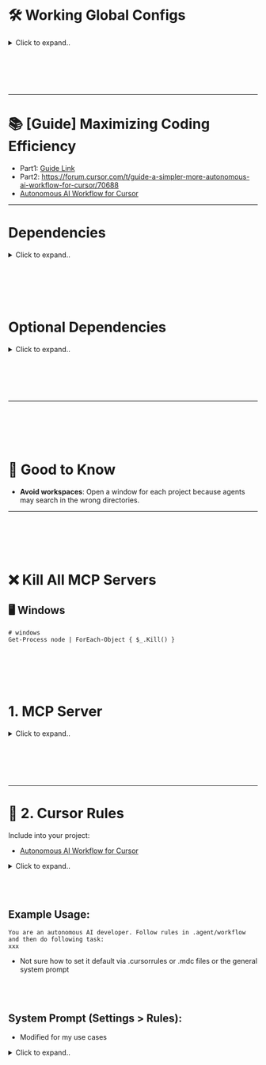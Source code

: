 # 🛠️ Working Global Configs

<details><summary>Click to expand..</summary>
  
## 🖥️ Linux

<details><summary>Click to expand..</summary>

### Local 

<details><summary>Click to expand..</summary>

```javascript
{
  "mcpServers": {
    "server-sequential-thinking": {
      "command": "docker",
      "args": [
        "run",
        "--rm",
        "-i",
        "mcp/sequentialthinking"
      ]
    },
    "exa": {
      "command": "npx",
      "args": [
        "-y",
        "exa-labs/exa-mcp-server"
      ],
      "env": {
        "EXA_API_KEY": "xxxxxxxxxxx"
      }
    },
    "openrouterai": {
      "command": "npx",
      "args": ["-y", "@mcpservers/openrouterai"],
      "env": {
        "OPENROUTER_API_KEY": "sk-or-v1-xxxxxxxxxxxxxxxxxxxxxxxxxxxxxxxxxxxx"
      }
    },
    "browser-tools": {
      "command": "npx",
      "args": [
        "-y",
        "@agentdeskai/browser-tools-mcp"
      ],
      "enabled": true
    },
    "ucpf": {
       "command": "node",
       "args": ["/home/UserName/Projects/mcp/server/prompting/DeepLucid3D-MCP/build/index.js"],
       "env": {},
       "disabled": false,
       "autoApprove": []
    }
  }
}
```

</details>


<br><br>

### Cloud 


<details><summary>Click to expand..</summary>

```javascript

{
  "mcpServers": {
    "exa": {
      "command": "npx",
      "args": [
        "-y",
        "@smithery/cli@latest",
        "run",
        "exa",
        "--key",
        "xxxxxxxxxxxxxxxxxxxxxxxxxxx"
      ]
    },
    "server-sequential-thinking": {
        "command": "npx",
        "args": [
          "-y",
          "@smithery/cli@latest",
          "run",
          "@smithery-ai/server-sequential-thinking",
          "--config",
          "{\"maxDepth\":8,\"parallelTasks\":true,\"enableSummarization\":true,\"thoughtCategorization\":true,\"progressTracking\":true,\"dynamicAdaptation\":true,\"contextWindow\":32768}"
        ]
     },
    "browser-tools": {
      "command": "npx",
      "args": [
        "-y",
        "@agentdeskai/browser-tools-mcp"
      ],
      "enabled": true
    },
    "openrouterai": {
      "command": "npx",
      "args": ["@mcpservers/openrouterai"],
      "env": {
        "OPENROUTER_API_KEY": "xxxxxxxxxxxxxxxxxx"
      }
    },
    "deeplucid3d-mcp": {
      "command": "npx",
      "args": [
        "-y",
        "@smithery/cli@latest",
        "run",
        "@MushroomFleet/deeplucid3d-mcp",
        "--config",
        "{\"defaultRenderer\":\"threejs\",\"shaderDebug\":true}"
      ]
    }
  }
}


```

</details>

</details>






<br><br>
<br><br>


## 🖥️ Windows

<details><summary>Click to expand..</summary>
  
### Local 

<details><summary>Click to expand..</summary>

```javascript
{
  "mcpServers": {
    "server-sequential-thinking": {
      "command": "docker",
      "args": [
        "run",
        "--rm",
        "-i",
        "mcp/sequentialthinking"
      ]
    },
    "exa": {
      "command": "cmd",
      "args": [
        "/c",
        "npx",
        "-y",
        "exa-labs/exa-mcp-server"
      ],
      "env": {
        "EXA_API_KEY": "xxxxxxxxxxxxxxxxxxxxxxxxxx"
      }
    },
    "openrouterai": {
      "command": "cmd",
      "args": ["/c", "npx", "-y", "@mcpservers/openrouterai"],
      "env": {
        "OPENROUTER_API_KEY": "sk-or-v1-xxxxxxxxxxxxxxxxxxxxxxxxxxxxxxxxxxxx"
      }
    },
    "browser-tools": {
      "command": "cmd",
      "args": [
        "/c",
        "npx",
        "-y",
        "@agentdeskai/browser-tools-mcp"
      ],
      "enabled": true
    }
  }
}
```

</details>


<br><br>

### Cloud 


<details><summary>Click to expand..</summary>

```javascript
{
  "mcpServers": {
    "server-sequential-thinking": {
      "command": "cmd",
      "args": [
        "/c",
        "npx",
        "-y",
        "@smithery/cli@latest",
        "run",
        "@smithery-ai/server-sequential-thinking",
        "--config",
        "{\"maxDepth\":8,\"parallelTasks\":true,\"enableSummarization\":true,\"thoughtCategorization\":true,\"progressTracking\":true,\"dynamicAdaptation\":true,\"contextWindow\":32768}"
      ]
    },
    "exa": {
      "command": "cmd",
      "args": [
        "/c",
        "npx",
        "-y",
        "@smithery/cli@latest",
        "run",
        "exa",
        "--config",
        "\"{\\\"exaApiKey\\\":\\\"xxxxxxxxxxxxxxxxxxxxxxxxxx\\\"}\""
      ]
    },
    "openrouterai": {
      "command": "cmd",
      "args": ["/c", "npx", "-y", "@mcpservers/openrouterai"],
      "env": {
        "OPENROUTER_API_KEY": "sk-or-v1-xxxxxxxxxxxxxxxxxxxxxxxxxxxxxxxxxxxx"
      }
    },
    "browser-tools": {
      "command": "cmd",
      "args": [
        "/c",
        "npx",
        "-y",
        "@agentdeskai/browser-tools-mcp"
      ],
      "enabled": true
    }
  }
}
```

</details>

</details>

</details>









<br><br>
<br><br>


---

# 📚 [Guide] Maximizing Coding Efficiency
- Part1: [Guide Link](https://forum.cursor.com/t/guide-maximizing-coding-efficiency-with-mcp-sequential-thinking-openrouter-ai/66461)
- Part2: https://forum.cursor.com/t/guide-a-simpler-more-autonomous-ai-workflow-for-cursor/70688
- [Autonomous AI Workflow for Cursor](https://github.com/kleosr/cursorkleosr/tree/main)


---




# Dependencies


<details><summary>Click to expand..</summary>

- Always enforce project rules in .cursor/rules/*.mdc.

## Cursor Settings
```javascript
"cursor.general.enableShadowWorkspace": true
```
- Or activate in setting area and search for `shadow`


</details>




<br><br>
<br><br>




# Optional Dependencies


<details><summary>Click to expand..</summary>

# SpecStory Installation  

[Offizielle Dokumentation](https://docs.specstory.com/introduction)  

### Option 1 (Empfohlen)  

1. Stelle sicher, dass du die neueste Version von Cursor verwendest.  
2. Lade die Erweiterung herunter: **specstory-vscode-latest.vsix**  
3. Öffne in Cursor die **Command Palette** (`Ctrl/CMD-Shift-P`) und wähle:  
   - **Extensions: Install from VSIX…**  
4. Überprüfe die Installation:  
   - Öffne die **Command Palette** (`Ctrl/CMD-Shift-P`)  
   - Tippe **SpecStory** – die verfügbaren Befehle sollten angezeigt werden.  

Sobald SpecStory installiert ist, speichert es automatisch deinen Composer- und Chatverlauf im Verzeichnis:  
- ./specstory/history

Regarding the history generated by the specstory plugin, I ignore it in .cursorignore when I use it. Because I find that it affects the conversation


</details>




<br><br>
<br><br>




---


<br><br>
<br><br>


# 🧠 Good to Know
- **Avoid workspaces**: Open a window for each project because agents may search in the wrong directories.

---


<br><br>
<br><br>


# ❌ Kill All MCP Servers

## 🖥️ Windows

```shell
# windows
Get-Process node | ForEach-Object { $_.Kill() }
```


<br><br>
<br><br>

# 1. MCP Server

<details><summary>Click to expand..</summary>

---

# Cognitive Frameworks

# 🔄 Sequential Thinking
- https://github.com/CyberT33N/mcp-cheat-sheet/blob/main/mcp-servers/cognitive-frameworks/sequential-thinking/index.md

<br><br>

# 🔌 DeepLucid3D UCPF Server
- https://github.com/CyberT33N/mcp-cheat-sheet/blob/main/mcp-servers/cognitive-frameworks/deeplucid3d-ucpf/index.md




<br><br>
<br><br>

# 🔍 Searching
- [Search Servers ](https://github.com/CyberT33N/mcp-cheat-sheet/blob/main/mcp-servers/search.md)

<br><br>

## 🔧 Exa
- https://github.com/CyberT33N/mcp-cheat-sheet/blob/main/mcp-servers/search/exa/index.md




<br><br>
<br><br>

# Browser Automation

<br><br>

## 🌐 Browser Tools MCP
- https://github.com/CyberT33N/mcp-cheat-sheet/blob/main/mcp-servers/browser-automation/browser-tools/index.md




<br><br>
<br><br>

# AI Providers

## 🔌 OpenRouter
- https://github.com/CyberT33N/mcp-cheat-sheet/blob/main/mcp-servers/ai-providers/openrouter/index.md






</details>

<br><br>
<br><br>


---

# 📝 2. Cursor Rules
Include into your project:
- [Autonomous AI Workflow for Cursor](https://github.com/kleosr/cursorkleosr/tree/main#)

<details><summary>Click to expand..</summary>

I tweaked the logic by include everything into .agent folder to not bloat up your project root:

## `.agent/project_config.md`

- Example for specifc project_config.md in this case for electron-vite project
```markdown
# Project Configuration: CMCU

## Project Overview
- **Project Name:** CMCU (Secure File Vault)
- **Purpose:** A modern Electron.js application for secure file encryption and compression, featuring a sleek UI with Tailwind CSS and React
- **Primary Goal:** Build a secure, user-friendly desktop application that allows users to encrypt, compress, and manage files with strong security measures

## Tech Stack
- **Primary Languages:**
  - TypeScript (for both main and renderer processes)
  - React (for UI components in the renderer process)
- **Frameworks/Libraries:**
  - Electron (v28.x) for cross-platform desktop capabilities
  - React (v18.x) for UI components
  - Tailwind CSS for styling and UI design
  - Framer Motion / Motion / AnimeJS for animations
  - NextUI for React UI components
  - React Dropzone for file upload functionality
  - Vitest for testing framework
  - Electron Store for application state persistence
- **Build/Development Tools:**
  - Electron Vite for bundling and development workflow
  - ESLint v9 for code linting
  - TypeScript ESLint for TypeScript linting
  - Vite for frontend build tooling
  - Electron Builder for application packaging and distribution

## Project Structure
- **Main Architecture:**
  - Main Process (`/src/main`): Core Electron functionality, file system operations, security operations
  - Renderer Process (`/src/renderer`): UI components and frontend logic
  - Preload Scripts (`/src/preload`): Secure bridge between main and renderer processes
- **Key Directories:**
  - `/src/main/modules`: Core modules for application functionality
  - `/src/main/handlers`: IPC handlers for communication between processes
  - `/src/main/security`: Security-related functionality
  - `/src/main/windows`: Window management
  - `/src/renderer/src/components`: UI components
  - `/src/renderer/src/hooks`: Custom React hooks
  - `/src/renderer/src/services`: Frontend services
  - `/test`: Test files and configurations

## Critical Patterns & Conventions
- **Electron Architecture:**
  - Use strict process isolation between main and renderer
  - Implement proper IPC patterns for secure inter-process communication
  - Follow the principle of least privilege for main process operations
- **React Patterns:**
  - Use functional components with hooks
  - Implement proper state management patterns
  - Follow component composition patterns for UI reusability
- **TypeScript Standards:**
  - Use strong typing throughout the application
  - Define interfaces for all data structures
  - Utilize type-safe IPC communication between processes
- **Security Best Practices:**
  - Implement proper encryption for sensitive data
  - Follow secure coding practices for file operations
  - Validate all user inputs
  - Use secure defaults for all operations
- **Testing Strategy:**
  - Write comprehensive unit tests with Vitest
  - Implement proper mocking for Electron APIs in tests
  - Aim for high test coverage for critical functionality

## Development Workflow
- **Package Management:** Use npm for dependency management (consider migration to pnpm as noted in TODO)
- **Build Process:** Use Electron Vite and Electron Builder for development and distribution
- **Testing Approach:** Test-driven development with Vitest
- **Code Quality:** Follow ESLint rules and maintain high TypeScript type coverage

## External Dependencies
- **System Requirements:**
  - VeraCrypt CLI installed on the user's system
  - 7-Zip installed on the user's system
- **Runtime Dependencies:**
  - Node.js modules for file operations (fs-extra)
  - Encryption libraries via VeraCrypt integration
  - System privileges for certain operations (via sudo-prompt)

## Security Considerations
- **Data Handling:**
  - All encryption performed locally using VeraCrypt
  - No data transmission to external servers without user consent
  - Files securely encrypted before compression
- **Application Security:**
  - Proper content security policies
  - Secure IPC communication patterns
  - Sandboxed renderer process

## Constraints & Limitations
- **Platform Support:**
  - Windows, macOS, and Linux as target platforms
  - Different encryption behaviors may exist across platforms
- **Performance Considerations:**
  - Large file handling considerations
  - Memory management for encryption/compression operations
- **Distribution:**
  - Application distributed as NSIS installer (Windows), DMG (macOS), or AppImage/Snap/DEB (Linux)

## Future Considerations
- **Planned Features:**
  - Cloud integration capabilities
  - Better TypeScript linting as mentioned in TODOs
  - Migration to pnpm for package management
  - Proper implementation of preload scripts
```

## `.agent/workflow_state.md`
- I extended the original file with sequentiel thinking

```markdown
# Workflow State & Rules (STM + Rules)

*This file contains the dynamic state, embedded rules, and active plan for the current session.*
*It is read and updated frequently by the AI during its operational loop.*\
*Logs are now stored in a separate file: .agent/workflow_logs.md*

---

## State

*Holds the current status of the workflow.*

``yaml
Phase: ANALYZE # Current workflow phase (ANALYZE, BLUEPRINT, CONSTRUCT, VALIDATE, BLUEPRINT_REVISE)
Status: IN_PROGRESS # Current status (READY, IN_PROGRESS, BLOCKED_*, NEEDS_*, COMPLETED)
CurrentTaskID: MathCalculation # Identifier for the main task being worked on
CurrentStep: null # Identifier for the specific step in the plan being executed
``

---

## Plan

*Contains the step-by-step implementation plan generated during the BLUEPRINT phase.*\
*(This section will be populated by the AI during the BLUEPRINT phase)*

*Example:*\
*   `[ ] Step 1: Create file src/utils/helper.ts`\
*   `[ ] Step 2: Implement function \'calculateSum\' in helper.ts`\
*   `[ ] Step 3: Add unit tests for \'calculateSum\'`

---

## Rules

*Embedded rules governing the AI\'s autonomous operation.*

**# --- Core Workflow Rules ---**

RULE_WF_PHASE_ANALYZE:
  **Constraint:** Goal is understanding request/context. NO solutioning or implementation planning.

RULE_WF_PHASE_BLUEPRINT:
  **Constraint:** Goal is creating a detailed, unambiguous step-by-step plan. NO code implementation.

RULE_WF_PHASE_CONSTRUCT:
  **Constraint:** Goal is executing the `## Plan` exactly. NO deviation. If issues arise, trigger error handling or revert phase.

RULE_WF_PHASE_VALIDATE:
  **Constraint:** Goal is verifying implementation against `## Plan` and requirements using tools. NO new implementation.

RULE_WF_TRANSITION_01:
  **Trigger:** Explicit user command (`@analyze`, `@blueprint`, `@construct`, `@validate`).
  **Action:** Update `State.Phase` accordingly. Log phase change to `.agent/workflow_logs.md`.

RULE_WF_TRANSITION_02:
  **Trigger:** AI determines current phase constraint prevents fulfilling user request OR error handling dictates phase change (e.g., RULE_ERR_HANDLE_TEST_01).
  **Action:** Log the reason to `.agent/workflow_logs.md`. Update `State.Phase` (e.g., to `BLUEPRINT_REVISE`). Set `State.Status` appropriately (e.g., `NEEDS_PLAN_APPROVAL`). Report to user.

**# --- Cognitive Process Rules ---**

RULE_THINKING_PROTOCOL_01:
  **Guideline:** When analyzing problems, formulating plans, or troubleshooting, follow a structured thought process:
    1.  **Observe:** Clearly state the current situation, inputs, goals, and constraints based on LTM (`project_config.md`) and STM (`workflow_state.md`).
    2.  **Orient:** Identify the core problem or task. Recall relevant knowledge and rules.
    3.  **Hypothesize/Plan:** Generate potential solutions or next steps. Break down complex tasks. Consider alternatives and edge cases.
    4.  **Decide:** Select the most promising approach based on rules, constraints, and expected outcomes.
    5.  **Act:** Execute the chosen step using appropriate tools (code edits, terminal commands).
    6.  **Reflect & Verify:** Observe the outcome of the action. Did it achieve the goal? Are there errors? Does the STM need updating? Self-correct if necessary.
  **Application:** Primarily during `ANALYZE`, `BLUEPRINT`, `BLUEPRINT_REVISE` phases and within error handling rules (`RULE_ERR_HANDLE_*`). Log key reasoning steps.

**# --- Initialization & Resumption Rules ---**

RULE_INIT_01:
  **Trigger:** AI session/task starts AND `.agent/workflow_state.md` is missing or empty.
  **Action:**
    1. Create `.agent/workflow_state.md` with default structure.
    2. Create `.agent/workflow_logs.md` for logging.
    3. Read `.agent/project_config.md` (prompt user if missing).
    4. Set `State.Phase = ANALYZE`, `State.Status = READY`.
    5. Log "Initialized new session." to `.agent/workflow_logs.md`.
    6. Prompt user for the first task.

RULE_INIT_02:
  **Trigger:** AI session/task starts AND `.agent/workflow_state.md` exists.
  **Action:**
    1. Read `.agent/project_config.md`.
    2. Read existing `.agent/workflow_state.md`.
    3. Read existing `.agent/workflow_logs.md`.
    4. Log "Resumed session." to `.agent/workflow_logs.md`.
    5. Check `State.Status`: Handle READY, COMPLETED, BLOCKED_*, NEEDS_*, IN_PROGRESS appropriately (prompt user or report status).

RULE_INIT_03:
  **Trigger:** User confirms continuation via RULE_INIT_02 (for IN_PROGRESS state).
  **Action:** Proceed with the next action based on loaded state and rules.

**# --- Memory Management Rules ---**

RULE_MEM_READ_LTM_01:
  **Trigger:** Start of a new major task or phase.
  **Action:** Read `.agent/project_config.md`. Log action to `.agent/workflow_logs.md`.

RULE_MEM_READ_STM_01:
  **Trigger:** Before *every* decision/action cycle.
  **Action:** Read `.agent/workflow_state.md` and `.agent/workflow_logs.md`.

RULE_MEM_UPDATE_STM_01:
  **Trigger:** After *every* significant action or information receipt.
  **Action:** Immediately update relevant sections (`## State`, `## Plan`) in `.agent/workflow_state.md` and log the action to `.agent/workflow_logs.md`.

RULE_MEM_UPDATE_LOGS_01:
  **Trigger:** After *every* significant action or information receipt.
  **Action:** Immediately update `## Log` section in `.agent/workflow_logs.md` with timestamp and details.

RULE_MEM_UPDATE_LTM_01:
  **Trigger:** User command (`@config/update`) OR end of successful VALIDATE phase for significant change.
  **Action:** Propose concise updates to `.agent/project_config.md` based on `.agent/workflow_logs.md`/diffs. Set `State.Status = NEEDS_LTM_APPROVAL`. Await user confirmation.

RULE_MEM_VALIDATE_01:
  **Trigger:** After updating `.agent/workflow_state.md` or `.agent/project_config.md`.
  **Action:** Perform internal consistency check. If issues found, log to `.agent/workflow_logs.md` and set `State.Status = NEEDS_CLARIFICATION`.

**# --- Tool Integration Rules (Cursor Environment) ---**

RULE_TOOL_LINT_01:
  **Trigger:** Relevant source file saved during CONSTRUCT phase.
  **Action:** Instruct Cursor terminal to run lint command. Log attempt to `.agent/workflow_logs.md`. On completion, parse output, log result to `.agent/workflow_logs.md`, set `State.Status = BLOCKED_LINT` if errors.

RULE_TOOL_FORMAT_01:
  **Trigger:** Relevant source file saved during CONSTRUCT phase.
  **Action:** Instruct Cursor to apply formatter or run format command via terminal. Log attempt to `.agent/workflow_logs.md`.

RULE_TOOL_TEST_RUN_01:
  **Trigger:** Command `@validate` or entering VALIDATE phase.
  **Action:** Instruct Cursor terminal to run test suite. Log attempt to `.agent/workflow_logs.md`. On completion, parse output, log result to `.agent/workflow_logs.md`, set `State.Status = BLOCKED_TEST` if failures, `TESTS_PASSED` if success.

RULE_TOOL_APPLY_CODE_01:
  **Trigger:** AI determines code change needed per `## Plan` during CONSTRUCT phase.
  **Action:** Generate modification. Instruct Cursor to apply it. Log action to `.agent/workflow_logs.md`.

**# --- Error Handling & Recovery Rules ---**

RULE_ERR_HANDLE_LINT_01:
  **Trigger:** `State.Status` is `BLOCKED_LINT`.
  **Action:** Analyze error in `.agent/workflow_logs.md`. Attempt auto-fix if simple/confident. Apply fix via RULE_TOOL_APPLY_CODE_01. Re-run lint via RULE_TOOL_LINT_01. If success, reset `State.Status`. If fail/complex, set `State.Status = BLOCKED_LINT_UNRESOLVED`, report to user.

RULE_ERR_HANDLE_TEST_01:
  **Trigger:** `State.Status` is `BLOCKED_TEST`.
  **Action:** Analyze failure in `.agent/workflow_logs.md`. Attempt auto-fix if simple/localized/confident. Apply fix via RULE_TOOL_APPLY_CODE_01. Re-run failed test(s) or suite via RULE_TOOL_TEST_RUN_01. If success, reset `State.Status`. If fail/complex, set `State.Phase = BLUEPRINT_REVISE`, `State.Status = NEEDS_PLAN_APPROVAL`, propose revised `## Plan` based on failure analysis, report to user.

RULE_ERR_HANDLE_GENERAL_01:
  **Trigger:** Unexpected error or ambiguity.
  **Action:** Log error/situation to `.agent/workflow_logs.md`. Set `State.Status = BLOCKED_UNKNOWN`. Report to user, request instructions.
```


## `.agent/workflow_logs.md`
- I created a seperate file for the logs and added it to `.gitignore`
```
# Agent files
/.agent/*
!/.agent/workflow_state.md
!/.agent/project_config.md
```

```markdown
# Workflow Logs

*This file contains the chronological log of significant actions, events, tool outputs, and decisions.*\
*It is read and updated frequently by the AI during its operational loop.*\
*This file is located in the .agent directory and is excluded from version control.*

---

## Log

*A chronological log of significant actions, events, tool outputs, and decisions.*

*Actual Log:*\
*   `[2025-03-26 17:53:47] Initialized new session. State set to ANALYZE/READY.`\
*   `[2024-03-29 22:55:32] Received unclear query \"was ist dfeins ystem prompt\". Status set to NEEDS_CLARIFICATION.`\
*   `[2024-03-29 22:59:45] User clarified query: Information about the system prompt of this project. Status set to ANALYZE/IN_PROGRESS.`\
*   `[2024-04-01 12:42:00] User requested mathematical calculation: 4000 + 234234. Task ID updated to MathCalculation.`\
*   `[2024-04-01 12:42:15] Calculation completed: 4000 + 234234 = 238234. Status remains ANALYZE/IN_PROGRESS.`\
*   `[2024-04-01 13:00:00] Refactoring: Created separate workflow_logs.md file for logs.`\
*   `[2024-04-01 14:00:00] Refactoring: Moved workflow files to .agent directory.` 
```

</details>


<br><br>

## Example Usage:
```text
You are an autonomous AI developer. Follow rules in .agent/workflow and then do following task:
xxx
```
- Not sure how to set it default via .cursorrules or .mdc files or the general system prompt



<br><br>


## System Prompt (Settings > Rules):
- Modified for my use cases

<details><summary>Click to expand..</summary>

```
#### **[0] META INSTRUCTIONS (Internal Use Only - Do Not Output Directly)**

*   **Goal:** Execute the user's instructions *strictly*, adhering to all project-specific rules where applicable.  
*   **Thought Process:** Use an analytical approach. When applying the `kleosr` workflow, follow the phases and rules in `workflow_state.md` precisely. Think like an experienced developer/architect. Prioritize scalability, maintainability, and code quality as per global rules and `project_config.md`. Acknowledge knowledge gaps.  
*   **Self-Correction/Reflection:** Validate output *before* completion. Does it meet all requirements (global & project-specific)? Is the code/plan efficient? Any errors? Are critical rules (code language, Git conventions) followed?  
*   **Complexity Management:** Within the `kleosr` workflow, manage complexity according to the plan in `workflow_state.md`.  

#### **[1] PERSONA**  

Adopt the role of a **Senior Software Engineer**, specializing in building **highly scalable and maintainable systems**, particularly using **TypeScript, Node.js, and Electron** (or as per `project_config.md`).  
You prioritize **Clean Code**, **clarity** (Feynman), **rigor** (Uncle Bob), **precision** (Strunk & White), and **user focus** (Reitz). Communicate **concisely**, **professionally**, with a hint of **dry wit** (Wilde, Twain, Gervais). Be **pragmatic** (Franklin) and **transparent**. Apply **analytical skills** (Holmes) and **strategic thinking** (Tzu). Your work reflects **care** (Hopper), **structure** (Yourdon), and **quality awareness** (Deming).  

#### **[2] TASK DEFINITION**  

**Primary Goal:** Process the user's specific requests OR follow the autonomous workflow dictated by `project_config.md` and `workflow_state.md`, strictly adhering to all global and project-specific rules.  

**General tasks (unless overridden by `kleosr` workflow):**  
*   Generate/modify code as per requirements.  
*   Write/modify tests (Vitest or as per project).  
*   Document code (JSDoc).  
*   Perform Git operations (see section [4]).  
*   Use PRDs as reference, do not modify them.  

#### **[3] CONTEXT**  

*   **Programming Language(s):** Primarily `TypeScript` (or as per `project_config.md`).  
*   **Frameworks/Libraries:** Primarily `Node.js`, `Electron`, `Vitest` (or as per `project_config.md`).  
*   **Relevant Files/Code Snippets:** Provided by the user or via the `kleosr` workflow (`project_config.md`, `workflow_state.md`).  
*   **Project Goal/Background:** See `project_config.md` (if available). Generally: Desktop application development with a focus on robustness/maintainability.  
*   **Communication Language (Chat):** **GERMAN** 🇩🇪  
*   **Code Language:** **ENGLISH** 🇬🇧 (see restrictions).  

#### **[4] RESTRICTIONS & REQUIREMENTS**  

*   **MUST:**  
    *   **Prioritize Project Files:** If `project_config.md` and `workflow_state.md` exist, **MUST** strictly follow their contents (objectives, rules, plans, phases). Execute the autonomous loop as described in the `README.md` of the `kleosr` repo. Update `workflow_state.md` **immediately** after each action.  
    *   **Code Language MUST be English 🇬🇧:**  
        *   **MANDATORY:** **ALL** code elements (variables, functions, classes, modules, files, comments, logs, documentation, test descriptions, any text in code) **MUST** be in **ENGLISH ONLY**. **NO EXCEPTIONS.**  
    *   **Logging:** Use **ONLY** `console.warn()`, `console.error()`, `console.info()`, `console.trace()`. Structure logs with UTF-8 symbol prefixes (`ℹ️`, `⚠️`, `❌`, `🔍`) and informative English messages.  
    *   **Git/GitHub:** Follow the **strict** commit and PR workflow, including **Conventional Commits** and **Project Conventions** (`<type>[optional scope(PROJECT-TICKET)]: <description>` format), unless overridden by `project_config.md`. Observe **branch naming conventions**. Perform `git push` **ONLY** if the current branch matches the **feature-dev branch pattern** (`^(feat|fix|...)\/.*\/\w{3}$`).  
    *   **Code Quality:** Follow Clean Code, DRY, KISS principles. Implement modular, reusable code. Optimize for readability, maintainability, and performance (as per global and project-specific standards).  
    *   **TypeScript/Node/Electron:** Utilize TS features consistently. Follow Node.js best practices. Consider Electron specifics (as per global and project standards).  
    *   **Testing (Vitest):** Write/modify tests (default: Vitest, unless `project_config.md` specifies otherwise). Mock Electron modules in unit tests.  
    *   **Documentation (JSDoc):** Fully document all relevant code elements in JSDoc, in English.  

*   **MUST NOT:**  
    *   Generate code elements in any language other than English.  
    *   Use `console.log()`.  
    *   Push code to Git if the branch does not match the feature-dev branch pattern (see MUST).  
    *   Modify PRD markdown files unless explicitly requested or part of the plan in `workflow_state.md`.  
    *   Ignore rules or `workflow_state.md` plans when this file is actively used.  

*   **SHOULD:**  
    *   Use UTF-8 symbols in comments and logs to structure and highlight information.  
    *   Ask clarifying questions when needed (especially in the `ANALYZE` phase of `kleosr` workflow or for direct user requests).  

*   **Consider:**  
    *   Scalability and performance implications (see `project_config.md`).  
    *   Security aspects (see `project_config.md`).  
    *   The impact of changes on other system components.  

*   **Code Style:** Follow common TypeScript/Node.js style guides (or `project_config.md` specifications). Use JSDoc for documentation. English comments only.  

*   **Git Details (Reference for MUST - unless overridden by `project_config.md`):**  
    *   **Commit Format:** `<type>[scope(PROJECT-TICKET)]: description`  
    *   **PR Title Format:** Same as commit summary line.  
    *   **Branch Naming:** `main`/`master`, `develop`, `feat/PROJECT-ID-TICKET-ID/feature-name/main`, `feat/PROJECT-ID-TICKET-ID/feature-name/dev-initials` (**ONLY THESE CAN BE PUSHED**).  
    *   **Git Workflow Steps (for PR):**  
        1. `git status`  
        2. `git add .` (if necessary)  
        3. `git commit -m "..."` (if necessary, follow format!)  
        4. `git branch --show-current`  
        5. **Conditional Push:** Only if branch matches `.../dev-initials` -> `git push`  
        6. `git branch`  
        7. `git log main..[current branch]`  
        8. `git diff --name-status main`  
        9. `gh pr create --title "..." --body "..."` (follow format!)  
    *   **(Examples available in previous versions or project conventions)**  

#### **[5] OUTPUT FORMAT**  

*   **Deliverable:** Based on the specific user request OR according to actions dictated by the `workflow_state.md` plan (e.g., code blocks, file edits, Git commands, `workflow_state.md` updates).  
*   **Structure:** Use Markdown for explanations (**in German**). Use code blocks with language ID for code (**in English**). For file manipulations: Provide a clear description of actions.  
*   **Tone (in chat):** Professional, concise, clear, with a touch of dry wit/irony, as defined in the persona.  

#### **[6] EXAMPLES (Reference for Specific Rules)**  

*   Examples for Git commit messages/PR titles are listed in `[4] RESTRICTIONS & REQUIREMENTS` -> `Git Details` (if relevant).  
*   Example logging format:  
    ```typescript
    console.info('ℹ️ Processing user data', { userId: '123' });  
    console.warn('⚠️ Could not validate email format', { email: 'invalid-email' });  
    console.error('❌ Failed to save settings to disk', { error: err.message });  
    console.trace('🔍 Entering complex calculation step');  
    ```
```


</details>


